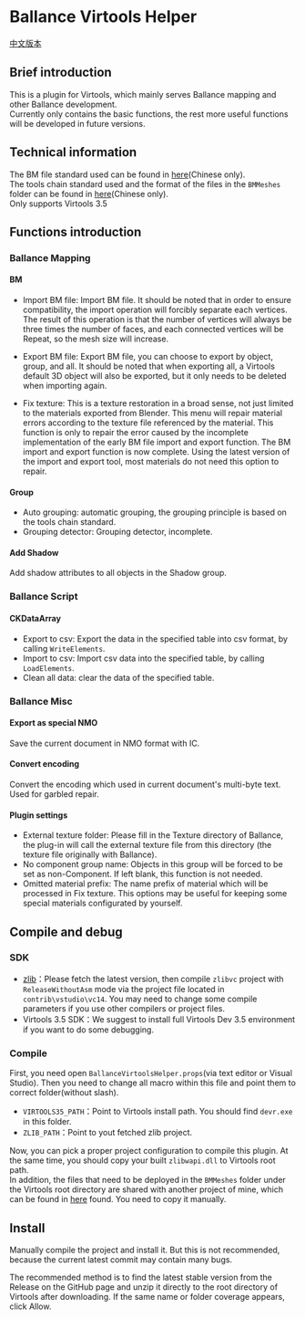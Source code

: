 # Ballance Virtools Helper

[中文版本](README_ZH.md)

## Brief introduction

This is a plugin for Virtools, which mainly serves Ballance mapping and other Ballance development.  
Currently only contains the basic functions, the rest more useful functions will be developed in future versions.

## Technical information

The BM file standard used can be found in [here](https://github.com/yyc12345/gist/blob/master/BMFileSpec/BMSpec_ZH.md)(Chinese only).  
The tools chain standard used and the format of the files in the `BMMeshes` folder can be found in [here](https://github.com/yyc12345/gist/blob/master/BMFileSpec/YYCToolsChainSpec_ZH.md)(Chinese only).  
Only supports Virtools 3.5

## Functions introduction

### Ballance Mapping

#### BM

* Import BM file: Import BM file. It should be noted that in order to ensure compatibility, the import operation will forcibly separate each vertices. The result of this operation is that the number of vertices will always be three times the number of faces, and each connected vertices will be Repeat, so the mesh size will increase.

* Export BM file: Export BM file, you can choose to export by object, group, and all. It should be noted that when exporting all, a Virtools default 3D object will also be exported, but it only needs to be deleted when importing again.

* Fix texture: This is a texture restoration in a broad sense, not just limited to the materials exported from Blender. This menu will repair material errors according to the texture file referenced by the material. This function is only to repair the error caused by the incomplete implementation of the early BM file import and export function. The BM import and export function is now complete. Using the latest version of the import and export tool, most materials do not need this option to repair.

#### Group

* Auto grouping: automatic grouping, the grouping principle is based on the tools chain standard.
* Grouping detector: Grouping detector, incomplete.

#### Add Shadow

Add shadow attributes to all objects in the Shadow group.

### Ballance Script

#### CKDataArray

* Export to csv: Export the data in the specified table into csv format, by calling `WriteElements`.
* Import to csv: Import csv data into the specified table, by calling `LoadElements`.
* Clean all data: clear the data of the specified table.

### Ballance Misc

#### Export as special NMO

Save the current document in NMO format with IC.

#### Convert encoding

Convert the encoding which used in current document's multi-byte text. Used for garbled repair.

#### Plugin settings

* External texture folder: Please fill in the Texture directory of Ballance, the plug-in will call the external texture file from this directory (the texture file originally with Ballance).
* No component group name: Objects in this group will be forced to be set as non-Component. If left blank, this function is not needed.
* Omitted material prefix: The name prefix of material which will be processed in Fix texture. This options may be useful for keeping some special materials configurated by yourself.

## Compile and debug

### SDK

* [zlib](https://github.com/madler/zlib)：Please fetch the latest version, then compile `zlibvc` project with `ReleaseWithoutAsm` mode via the project file located in `contrib\vstudio\vc14`. You may need to change some compile parameters if you use other compilers or project files.
* Virtools 3.5 SDK：We suggest to install full Virtools Dev 3.5 environment if you want to do some debugging.

### Compile

First, you need open `BallanceVirtoolsHelper.props`(via text editor or Visual Studio). Then you need to change all macro within this file and point them to correct folder(without slash).

* `VIRTOOLS35_PATH`：Point to Virtools install path. You should find `devr.exe` in this folder.
* `ZLIB_PATH`：Point to yout fetched zlib project.

Now, you can pick a proper project configuration to compile this plugin. At the same time, you should copy your built `zlibwapi.dll` to Virtools root path.  
In addition, the files that need to be deployed in the `BMMeshes` folder under the Virtools root directory are shared with another project of mine, which can be found in [here](https://github.com/yyc12345/BallanceBlenderHelper/tree/master/ballance_blender_plugin/meshes) found. You need to copy it manually.

## Install

Manually compile the project and install it. But this is not recommended, because the current latest commit may contain many bugs.

The recommended method is to find the latest stable version from the Release on the GitHub page and unzip it directly to the root directory of Virtools after downloading. If the same name or folder coverage appears, click Allow.
